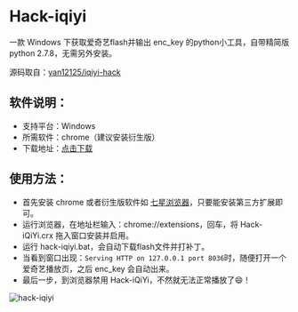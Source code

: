 # Hack-iqiyi
一款 Windows 下获取爱奇艺flash并输出 enc_key 的python小工具，自带精简版 python 2.7.8，无需另外安装。

源码取自：[yan12125/iqiyi-hack](https://github.com/yan12125/iqiyi-hack)

## 软件说明：
* 支持平台：Windows
* 所需软件：chrome（建议安装衍生版）
* 下载地址：[点击下载](https://github.com/xyuanmu/hack-iqiyi/archive/master.zip)

## 使用方法：
* 首先安装 chrome 或者衍生版软件如 [七星浏览器](http://www.qixing123.com/)，只要能安装第三方扩展即可。
* 运行浏览器，在地址栏输入：chrome://extensions，回车，将 Hack-iQiYi.crx 拖入窗口安装并启用。
* 运行 hack-iqiyi.bat，会自动下载flash文件并打补丁。
* 当看到窗口出现：`Serving HTTP on 127.0.0.1 port 8036`时，随便打开一个爱奇艺播放页，之后 enc_key 会自动出来。
* 最后一步，到浏览器禁用 Hack-iQiYi，不然就无法正常播放了:smile:！

![hack-iqiyi](https://cloud.githubusercontent.com/assets/12442896/12503954/1223df2e-c114-11e5-8a4c-4e8205cb97d9.png)
